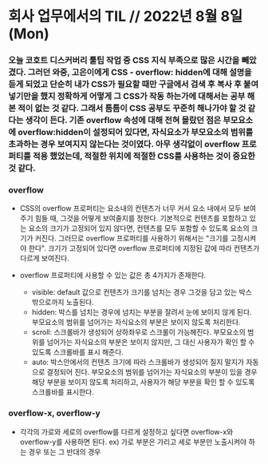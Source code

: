 # 회사 업무에서의 TIL // 2022년 8월 8일 (Mon)

### 오늘 코호트 디스커버리 툴팁 작업 중 CSS 지식 부족으로 많은 시간을 빼았겼다. 그러던 와중, 고은이에게 CSS - overflow: hidden에 대해 설명을 듣게 되었고 단순히 내가 CSS가 필요할 때만 구글에서 검색 후 복사 후 붙여 넣기만을 했지 정확하게 어떻게 그 CSS가 작동 하는가에 대해서는 공부 해본 적이 없는 것 같다. 그래서 틈틈이 CSS 공부도 꾸준히 해나가야 할 것 같다는 생각이 든다. 기존 overflow 속성에 대해 전혀 몰랐던 점은 부모요소에 overflow:hidden이 설정되어 있다면, 자식요소가 부모요소의 범위를 초과하는 경우 보여지지 않는다는 것이였다. 아무 생각없이 overflow 프로퍼티를 적용 했었는데, 적절한 위치에 적절한 CSS를 사용하는 것이 중요한 것 같다.

### overflow

- CSS의 overflow 프로퍼티는 요소내의 컨텐츠가 너무 커서 요소 내에서 모두 보여주기 힘들 때, 그것을 어떻게 보여줄지를 정한다. 기본적으로 컨텐츠를 포함하고 있는 요소의 크기가 고정되어 있지 않다면, 컨텐츠를 모두 포함할 수 있도록 요소의 크기가 커진다. 그러므로 overflow 프로퍼티를 사용하기 위해서는 "크기를 고정시켜야 한다". 크기가 고정되어 있다면 overflow 프로퍼티에 지정된 값에 따라 컨텐츠가 다르게 보여진다.

- overflow 프로퍼티에 사용할 수 있는 값은 총 4가지가 존재한다.
  - visible: default 값으로 컨텐츠가 크기를 넘치는 경우 그것을 담고 있는 박스 밖으로까지 노출된다.
  - hidden: 박스를 넘치는 경우에 넘치는 부분을 잘려서 눈에 보이지 않게 된다. 부모요소의 범위를 넘어가는 자식요소의 부분은 보이지 않도록 처리한다.
  - scroll: 스크롤바가 생성되어 상하좌우로 스크롤이 가능해진다. 부모요소의 범위를 넘어가는 자식요소의 부분은 보이지 않지만, 그 대신 사용자가 확인 할 수 있도록 스크롤바를 표시 해준다.
  - auto: 박스안에서의 컨텐츠 크기에 따라 스크롤바가 생성되어 질지 말지가 자동으로 결정되어 진다. 부모요소의 범위를 넘어가는 자식요소의 부분이 있을 경우 해당 부분을 보이지 않도록 처리하고, 사용자가 해당 부분을 확인 할 수 있도록 스크롤바를 표시한다.

### overflow-x, overflow-y

- 각각의 가로와 세로의 overflow를 다르게 설정하고 싶다면 overflow-x와 overflow-y를 사용하면 된다. ex) 가로 부분은 가리고 세로 부분만 노출시켜야 하는 경우 또는 그 반대의 경우
